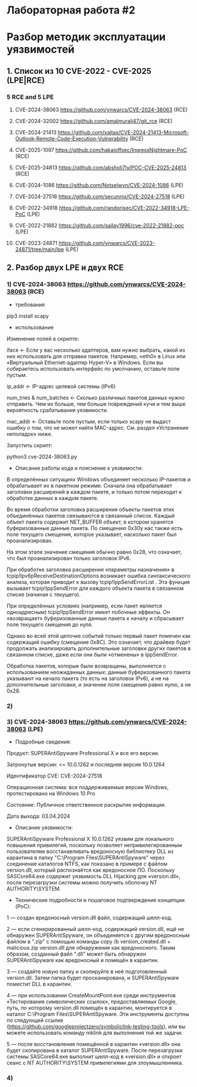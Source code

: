 # Лабораторная работа #2

# Разбор методик эксплуатации уязвимостей 

## 1. Список из 10 CVE-2022 - CVE-2025 (LPE|RCE)

### 5 RCE and 5 LPE

1) CVE-2024-38063    https://github.com/ynwarcs/CVE-2024-38063 (RCE)

2) CVE-2024-32002    https://github.com/amalmurali47/git_rce (RCE)

3) CVE-2024-21413    https://github.com/xaitax/CVE-2024-21413-Microsoft-Outlook-Remote-Code-Execution-Vulnerability (RCE)

4) CVE-2025-1097    https://github.com/hakaioffsec/IngressNightmare-PoC (RCE)

5) CVE-2025-24813    https://github.com/absholi7ly/POC-CVE-2025-24813 (RCE)

6) CVE-2024-1086    https://github.com/Notselwyn/CVE-2024-1086 (LPE)

7) CVE-2024-27518    https://github.com/secunnix/CVE-2024-27518 (LPE)

8) CVE-2022-34918    https://github.com/randorisec/CVE-2022-34918-LPE-PoC (LPE)

9) CVE-2022-21882    https://github.com/sailay1996/cve-2022-21882-poc (LPE)

10) CVE-2023-24871    https://github.com/ynwarcs/CVE-2023-24871/tree/main/lpe (LPE)

## 2. Разбор двух LPE и двух RCE

### 1) CVE-2024-38063    https://github.com/ynwarcs/CVE-2024-38063 (RCE)

- требования

pip3 install scapy

- использование

Изменение полей в скрипте:

iface <- Если у вас несколько адаптеров, вам нужно выбрать, какой из них использовать для отправки пакетов. Например, «eth0» в Linux или «Виртуальный Ethernet-адаптер Hyper-V» в Windows. Если вы собираетесь использовать интерфейс по умолчанию, оставьте поле пустым.

ip_addr <- IP-адрес целевой системы (IPv6)

num_tries & num_batches <- Сколько различных пакетов данных нужно отправить. Чем их больше, тем больше повреждений кучи и тем выше вероятность срабатывания уязвимости.

mac_addr <- Оставьте поле пустым, если только scapy не выдаст ошибку о том, что не может найти MAC-адрес. См. раздел «Устранение неполадок» ниже.

Запустить скрипт:

python3 cve-2024-38063.py

- Описание работы кода и пояснение к уязвимости:

В определённых ситуациях Windows объединяет несколько IP-пакетов и обрабатывает их в пакетном режиме. Сначала она обрабатывает заголовки расширений в каждом пакете, и только потом переходит к обработке данных в каждом пакете.

Во время обработки заголовка расширения объекты пакетов этих объединённых пакетов связываются в связанный список. Каждый объект пакета содержит NET_BUFFER объект, в котором хранятся буферизованные данные пакета. По смещению 0x30у нас также есть поле текущего смещения, которое указывает, насколько пакет был проанализирован. 

На этом этапе значение смещения обычно равно 0x28, что означает, что был проанализирован только заголовок IPv6.

При обработке заголовка расширения «параметры назначения» в tcpip!Ipv6pReceiveDestinationOptions возникает ошибка синтаксического анализа, которая приводит к вызову tcpip!IppSendErrorList . Эта функция вызывает tcpip!IppSendError для каждого объекта пакета в связанном списке (начиная с текущего).

При определённых условиях (например, если пакет является одноадресным) tcpip!IppSendError имеет побочные эффекты. Он «возвращает» буферизованные данные пакета к началу и сбрасывает поле текущего смещения до нуля.

Однако во всей этой цепочке событий только первый пакет помечен как содержащий ошибку (смещение 0x8C). Это означает, что драйвер будет продолжать анализировать дополнительные заголовки других пакетов в связанном списке, даже если они были «отменены» в IppSendError.

Обработка пакетов, которые были возвращены, выполняется с использованием неожиданных данных: данные буферизованного пакета указывают на начало пакета (то есть на заголовок IPv6), а не на дополнительные заголовки, и значение поля смещения равно нулю, а не 0x28.

### 2) 

### 3) CVE-2024-38063 https://github.com/ynwarcs/CVE-2024-38063 (LPE)

- Подробные сведения:

Продукт: SUPERAntiSpyware Professional X и все его версии.

Затронутые версии: <= 10.0.1262 и последняя версия 10.0.1264

Идентификатор CVE: CVE-2024-27518

Операционная система: все поддерживаемые версии Windows, протестировано на Windows 10 Pro

Состояние: Публичное ответственное раскрытие информации.

Дата выхода: 03.04.2024

- Описание уязвимости:

SUPERAntiSpyware Professional X 10.0.1262 уязвим для локального повышения привилегий, поскольку позволяет непривилегированным пользователям восстанавливать вредоносную библиотеку DLL из карантина в папку "C:\Program Files\SUPERAntiSpyware" через соединение каталогов NTFS, как показано в примере с файлом version.dll, который распознаётся как вредоносное ПО. Поскольку SASCore64.exe содержит уязвимость DLL Hijacking для «version.dll», после перезагрузки системы можно получить оболочку NT AUTHORITY\SYSTEM.

- Технические подробности и пошаговое подтверждение концепции (PoC):

1 — создан вредоносный version.dll файл, содержащий шелл-код.

2 — если сгенерированный шелл-код, содержащий version.dll, ещё не обнаружен SUPERAntiSpyware, он объединяется с другим вредоносным файлом в ".zip" с помощью команды copy /b version_created.dll + malicious.zip version.dll для обнаружения как вредоносного. Таким образом, созданный файл ".dll" может быть обнаружен SUPERAntiSpyware как вредоносный и помещён в карантин.

3 — создайте новую папку и скопируйте в неё подготовленный version.dll. Затем папка будет просканирована, и SUPERAntiSpyware поместит DLL в карантин.

4 — при использовании CreateMountPoint.exe среди инструментов «Тестирования символических ссылок», предоставляемых Google, путь, по которому version.dll помещён в карантин, монтируется в каталог C:\Program Files\SUPERAntiSpyware. Эти инструменты доступны по следующей ссылке (https://github.com/googleprojectzero/symboliclink-testing-tools), или вы можете использовать команду mklink для выполнения той же задачи.

5 — после восстановления помещённой в карантин «version.dll» она будет скопирована в каталог SUPERAntiSpyware. После перезагрузки системы SASCore64.exe выполнит шелл-код в «version.dll» и откроет сеанс с NT AUTHORITY\SYSTEM привилегиями для злоумышленника.

### 4) 
